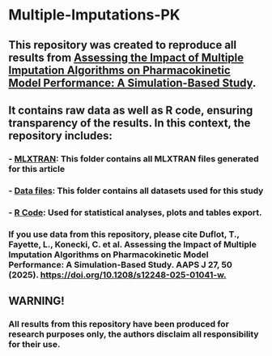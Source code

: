 # **Multiple-Imputations-PK**

## This repository was created to reproduce all results from [Assessing the Impact of Multiple Imputation Algorithms on Pharmacokinetic Model Performance: A Simulation-Based Study](https://doi.org/10.1208/s12248-025-01066-1). 
## It contains raw data as well as R code, ensuring transparency of the results. In this context, the repository includes:
  
###  - [MLXTRAN](https://github.com/ThomasDuflot/XXX): This folder contains all MLXTRAN files generated for this article

###  - [Data files](https://github.com/ThomasDuflot/XXX): This folder contains all datasets used for this study
    
###  - [R Code](https://github.com/ThomasDuflot/Multiple-Imputations-PK/blob/main/Code%20for%20MI%20R1): Used for statistical analyses, plots and tables export.</h4>

### If you use data from this repository, please cite Duflot, T., Fayette, L., Konecki, C. et al. Assessing the Impact of Multiple Imputation Algorithms on Pharmacokinetic Model Performance: A Simulation-Based Study. AAPS J 27, 50 (2025). [https://doi.org/10.1208/s12248-025-01041-w. ](https://doi.org/10.1208/s12248-025-01066-1)

## **WARNING!**
### All results from this repository have been produced for research purposes only, the authors disclaim all responsibility for their use.
